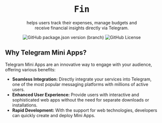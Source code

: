 <h1 align="center">
    <samp>Fin</samp>
</h1>

<p align="center">
    helps users track their expenses, manage budgets and <br />
    receive financial insights directly via Telegram.
</p>

<p align="center">
    <img alt="GitHub package.json version (branch)" src="https://img.shields.io/github/package-json/v/mtakhirov/fin/main?style=flat&label=version&labelColor=%23ffffff&color=%23454545">
    <img alt="GitHub License" src="https://img.shields.io/github/license/mtakhirov/fin?style=flat&label=license&labelColor=%23ffffff&color=%23454545">
</p>

## Why Telegram Mini Apps?

Telegram Mini Apps are an innovative way to engage with your audience, offering various benefits:

- **Seamless Integration:** Directly integrate your services into Telegram, one of the most popular messaging platforms with millions of active users.
- **Enhanced User Experience:** Provide users with interactive and sophisticated web apps without the need for separate downloads or installations.
- **Rapid Development:** With the support for web technologies, developers can quickly create and deploy Mini Apps.

